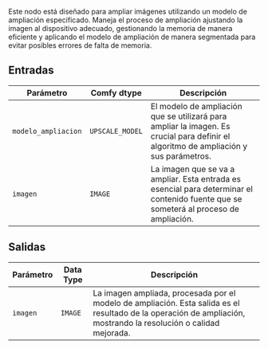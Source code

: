 Este nodo está diseñado para ampliar imágenes utilizando un modelo de ampliación especificado. Maneja el proceso de ampliación ajustando la imagen al dispositivo adecuado, gestionando la memoria de manera eficiente y aplicando el modelo de ampliación de manera segmentada para evitar posibles errores de falta de memoria.

## Entradas

| Parámetro         | Comfy dtype       | Descripción                                                                 |
|-------------------|-------------------|----------------------------------------------------------------------------|
| `modelo_ampliacion`   | `UPSCALE_MODEL`   | El modelo de ampliación que se utilizará para ampliar la imagen. Es crucial para definir el algoritmo de ampliación y sus parámetros. |
| `imagen`           | `IMAGE`           | La imagen que se va a ampliar. Esta entrada es esencial para determinar el contenido fuente que se someterá al proceso de ampliación. |

## Salidas

| Parámetro | Data Type | Descripción                                        |
|-----------|-------------|----------------------------------------------------|
| `imagen`   | `IMAGE`     | La imagen ampliada, procesada por el modelo de ampliación. Esta salida es el resultado de la operación de ampliación, mostrando la resolución o calidad mejorada. |
